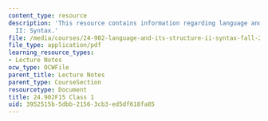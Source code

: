 ```yaml
---
content_type: resource
description: 'This resource contains information regarding language and its structure
  II: Syntax.'
file: /media/courses/24-902-language-and-its-structure-ii-syntax-fall-2015/3952515b5dbb21563cb3ed5df618fa85_MIT24_902F15_Class1.pdf
file_type: application/pdf
learning_resource_types:
- Lecture Notes
ocw_type: OCWFile
parent_title: Lecture Notes
parent_type: CourseSection
resourcetype: Document
title: 24.902F15 Class 1
uid: 3952515b-5dbb-2156-3cb3-ed5df618fa85
---
```

